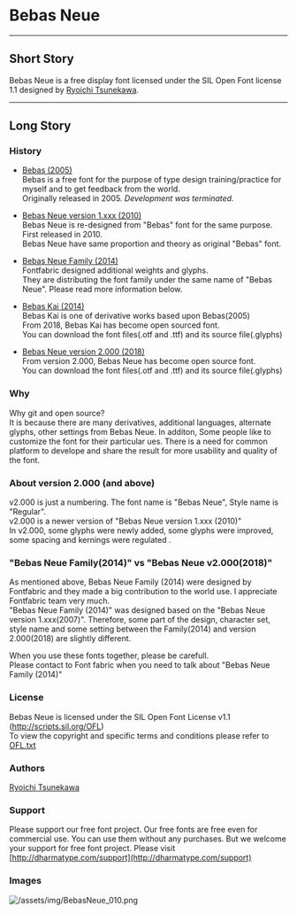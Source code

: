 # Bebas Neue

---

## Short Story
Bebas Neue is a free display font licensed under the SIL Open Font license 1.1 designed by [Ryoichi Tsunekawa](http://dharmatype.com).   

---

## Long Story
### History
*  [Bebas (2005)](https://github.com/dharmatype/Bebas)  
Bebas  is a free font for the purpose of type design training/practice for myself and to get feedback from the world.  
Originally released in 2005. *Development was terminated.*

* [Bebas Neue version 1.xxx (2010)](https://github.com/dharmatype/Bebas-Neue)  
Bebas Neue is re-designed from "Bebas" font for the same purpose. First released in 2010.  
Bebas Neue have same proportion and theory as original "Bebas" font.  

* [Bebas Neue Family (2014)](http://www.fontfabric.com/bebas-neue/)  
Fontfabric designed additional weights and glyphs.  
They are distributing the font family under the same name of "Bebas Neue". Please read more information below.  

* [Bebas Kai (2014)](https://github.com/dharmatype/Bebas-Kai)  
Bebas Kai is one of derivative works based upon Bebas(2005)  
From 2018, Bebas Kai has become open sourced font.  
You can download the font files(.otf and .ttf) and its source file(.glyphs)

* [Bebas Neue version 2.000 (2018)](https://github.com/dharmatype/Bebas-Neue)  
From version 2.000, Bebas Neue has become open source font.  
You can download the font files(.otf and .ttf) and its source file(.glyphs)

### Why
Why git and open source?  
It is because there are many derivatives, additional languages, alternate glyphs, other settings from Bebas Neue. In additon, Some people like to customize the font for their particular ues.
There is a need for common platform to develope and share the result for more usability and quality of the font.


### About version 2.000 (and above)
v2.000 is just a numbering. The font name is "Bebas Neue", Style name is "Regular".  
v2.000 is a newer version of "Bebas Neue version 1.xxx (2010)"  
In v2.000, some glyphs were newly added, some glyphs were improved, some spacing and kernings were regulated .   


### "Bebas Neue Family(2014)" vs "Bebas Neue v2.000(2018)"
As mentioned above, Bebas Neue Family (2014) were designed by Fontfabric and they made a big contribution to the world use. I appreciate Fontfabric team very much.  
"Bebas Neue Family (2014)" was designed based on the "Bebas Neue version 1.xxx(2007)". Therefore, some part of the design, character set, style name and some setting between the Family(2014) and version 2.000(2018) are slightly different.  

When you use these fonts together, please be carefull.  
Please contact to Font fabric when you need to talk about "Bebas Neue Family (2014)"


### License
Bebas Neue is licensed under the SIL Open Font License v1.1 (<http://scripts.sil.org/OFL>)  
To view the copyright and specific terms and conditions please refer to [OFL.txt](https://github.com/dharmatype/Bebas-Neue/blob/master/OFL.txt)


### Authors
[Ryoichi Tsunekawa](http://dharmatype.com)  


### Support
Please support our free font project.
Our free fonts are free even for commercial use. You can use them without any purchases.
But we welcome your support for free font project. Please visit [http://dharmatype.com/support](http://dharmatype.com/support)


### Images
![/assets/img/BebasNeue_010.png](/assets/img/BebasNeue_010.png)
